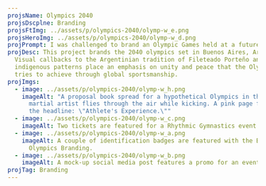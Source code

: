 ```yaml
---
projsName: Olympics 2040
projsDscplne: Branding
projsFtImg: ../assets/p/olympics-2040/olymp-w_e.png
projsHeroImg: ../assets/p/olympics-2040/olymp-w_d.png
projPrompt: I was challenged to brand an Olympic Games held at a future date.
projDesc: This project brands the 2040 olympics set in Buenos Aires, Argentina.
  Visual callbacks to the Argentinian tradition of Fileteado Porteño and modular
  indigenous patterns place an emphasis on unity and peace that the Olympics
  tries to achieve through global sportsmanship.
projImgs:
  - image: ../assets/p/olympics-2040/olymp-w_h.png
    imageAlt: "A proposal book spread for a hypothetical Olympics in the future. A
      martial artist flies through the air while kicking. A pink page features
      the headline: \"Athlete's Experience.\""
  - image: ../assets/p/olympics-2040/olymp-w_c.png
    imageAlt: Two tickets are featured for a Rhythmic Gymnastics event.
  - image: ../assets/p/olympics-2040/olymp-w_a.png
    imageAlt: A couple of identification badges are featured with the Buenos Aires
      Olympics Branding.
  - image: ../assets/p/olympics-2040/olymp-w_b.png
    imageAlt: A mock-up social media post features a promo for an event.
projTag: Branding
---
```

